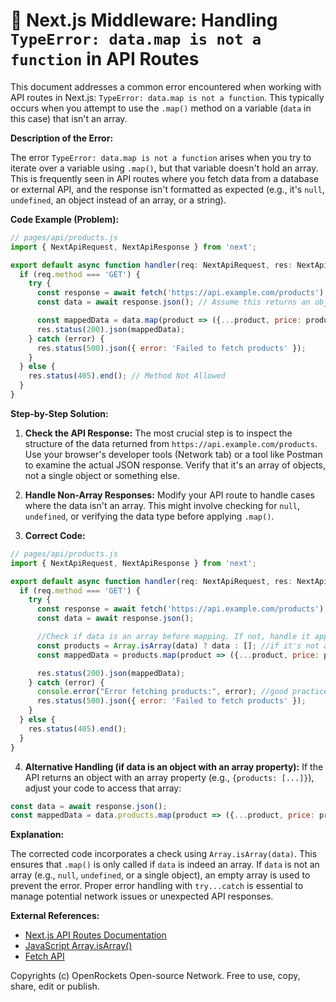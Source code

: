 # 🐞 Next.js Middleware: Handling `TypeError: data.map is not a function` in API Routes


This document addresses a common error encountered when working with API routes in Next.js:  `TypeError: data.map is not a function`. This typically occurs when you attempt to use the `.map()` method on a variable (`data` in this case) that isn't an array.


**Description of the Error:**

The error `TypeError: data.map is not a function` arises when you try to iterate over a variable using `.map()`, but that variable doesn't hold an array.  This is frequently seen in API routes where you fetch data from a database or external API, and the response isn't formatted as expected (e.g., it's `null`, `undefined`, an object instead of an array, or a string).

**Code Example (Problem):**

```javascript
// pages/api/products.js
import { NextApiRequest, NextApiResponse } from 'next';

export default async function handler(req: NextApiRequest, res: NextApiResponse) {
  if (req.method === 'GET') {
    try {
      const response = await fetch('https://api.example.com/products');
      const data = await response.json(); // Assume this returns an object, not an array

      const mappedData = data.map(product => ({...product, price: product.price * 1.1})); //Error happens here!
      res.status(200).json(mappedData);
    } catch (error) {
      res.status(500).json({ error: 'Failed to fetch products' });
    }
  } else {
    res.status(405).end(); // Method Not Allowed
  }
}
```

**Step-by-Step Solution:**

1. **Check the API Response:**  The most crucial step is to inspect the structure of the data returned from `https://api.example.com/products`. Use your browser's developer tools (Network tab) or a tool like Postman to examine the actual JSON response. Verify that it's an array of objects, not a single object or something else.

2. **Handle Non-Array Responses:** Modify your API route to handle cases where the data isn't an array.  This might involve checking for `null`, `undefined`, or verifying the data type before applying `.map()`.

3. **Correct Code:**

```javascript
// pages/api/products.js
import { NextApiRequest, NextApiResponse } from 'next';

export default async function handler(req: NextApiRequest, res: NextApiResponse) {
  if (req.method === 'GET') {
    try {
      const response = await fetch('https://api.example.com/products');
      const data = await response.json();

      //Check if data is an array before mapping. If not, handle it appropriately
      const products = Array.isArray(data) ? data : []; //if it's not an array make it an empty array
      const mappedData = products.map(product => ({...product, price: product.price * 1.1 })); 

      res.status(200).json(mappedData);
    } catch (error) {
      console.error("Error fetching products:", error); //good practice to log errors
      res.status(500).json({ error: 'Failed to fetch products' });
    }
  } else {
    res.status(405).end();
  }
}
```

4. **Alternative Handling (if data is an object with an array property):** If the API returns an object with an array property (e.g., `{products: [...]}`), adjust your code to access that array:

```javascript
const data = await response.json();
const mappedData = data.products.map(product => ({...product, price: product.price * 1.1}));
```


**Explanation:**

The corrected code incorporates a check using `Array.isArray(data)`. This ensures that `.map()` is only called if `data` is indeed an array.  If `data` is not an array (e.g., `null`, `undefined`, or a single object), an empty array is used to prevent the error.  Proper error handling with `try...catch` is essential to manage potential network issues or unexpected API responses.

**External References:**

* [Next.js API Routes Documentation](https://nextjs.org/docs/api-routes/introduction)
* [JavaScript Array.isArray()](https://developer.mozilla.org/en-US/docs/Web/JavaScript/Reference/Global_Objects/Array/isArray)
* [Fetch API](https://developer.mozilla.org/en-US/docs/Web/API/Fetch_API)


Copyrights (c) OpenRockets Open-source Network. Free to use, copy, share, edit or publish.

